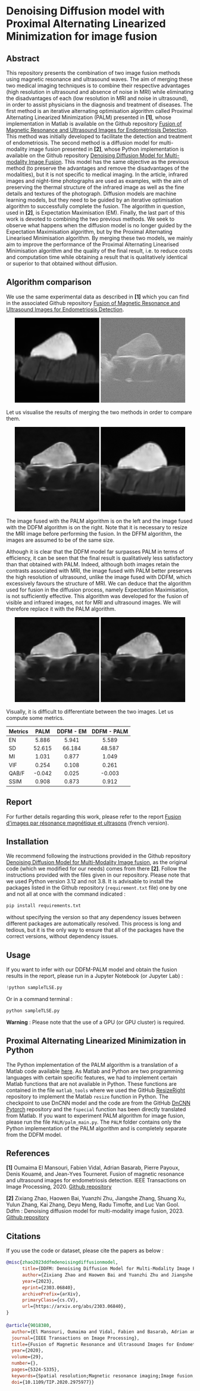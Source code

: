 # Denoising Diffusion model with Proximal Alternating Linearized Minimization for image fusion

## Abstract
This repository presents the combination of two image fusion methods using magnetic resonance and ultrasound waves. The aim of merging these two medical imaging techniques is to combine their respective advantages (high resolution in ultrasound and absence of noise in MRI) while eliminating the disadvantages of each (low resolution in MRI and noise in ultrasound), in order to assist physicians in the diagnosis and treatment of diseases. The first method is an iterative alternating optimisation algorithm called Proximal Alternating Linearized Minimization (PALM) presented in **[1]**, whose implementation in Matlab is available on the Github repository [Fusion of Magnetic Resonance and Ultrasound Images for Endometriosis Detection](https://github.com/TLongin/Fusion-of-Magnetic-Resonance-and-Ultrasound-Images-for-Endometriosis-Detection). This method was initially developed to facilitate the detection and treatment of endometriosis. The second method is a diffusion model for multi-modality image fusion presented in **[2]**, whose Python implementation is available on the Github repository [Denoising Diffusion Model for Multi-modality Image Fusion](https://github.com/Zhaozixiang1228/MMIF-DDFM). This model has the same objective as the previous method (to preserve the advantages and remove the disadvantages of the modalities), but it is not specific to medical imaging. In the article, infrared images and night-time photographs are used as examples, with the aim of preserving the thermal structure of the infrared image as well as the fine details and textures of the photograph. Diffusion models are machine learning models, but they need to be guided by an iterative optimisation algorithm to successfully complete the fusion. The algorithm in question, used in **[2]**, is Expectation Maximisation (EM). Finally, the last part of this work is devoted to combining the two previous methods. We seek to observe what happens when the diffusion model is no longer guided by the Expectation Maximisation algorithm, but by the Proximal Alternating Linearised Minimisation algorithm. By merging these two models, we mainly aim to improve the performance of the Proximal Alternating Linearised Minimisation algorithm and the quality of the final result, i.e. to reduce costs and computation time while obtaining a result that is qualitatively identical or superior to that obtained without diffusion.

## Algorithm comparison

We use the same experimental data as described in **[1]** which you can find in the associated Github repository [Fusion of Magnetic Resonance and Ultrasound Images for Endometriosis Detection](https://github.com/TLongin/Fusion-of-Magnetic-Resonance-and-Ultrasound-Images-for-Endometriosis-Detection).

<p align="center">
  <img src="input-TLSE/Data1/irm.png" alt="Magnetic Resonance Imaging" width="45%">
  <img src="input-TLSE/Data1/us.png" alt="Ultrasound imaging" width="45%">
</p>

Let us visualise the results of merging the two methods in order to compare them.

<p align="center">
  <img src="Results/PALM/20_palm_denoising.png" alt="Fused image (PALM)" width="45%">
  <img src="Results/Data1_fused_EM.png" alt="Fused image (DDFM)" width="45%">
</p>

The image fused with the PALM algorithm is on the left and the image fused with the DDFM algorithm is on the right. Note that it is necessary to resize the MRI image before performing the fusion. In the DFFM algorithm, the images are assumed to be of the same size.

Although it is clear that the DDFM model far surpasses PALM in terms of efficiency, it can be seen that the final result is qualitatively less satisfactory than that obtained with PALM. Indeed, although both images retain the contrasts associated with MRI, the image fused with PALM better preserves the high resolution of ultrasound, unlike the image fused with DDFM, which excessively favours the structure of MRI. We can deduce that the algorithm used for fusion in the diffusion process, namely Expectation Maximisation, is not sufficiently effective.  This algorithm was developed for the fusion of visible and infrared images, not for MRI and ultrasound images. We will therefore replace it with the PALM algorithm.

<p align="center">
  <img src="Results/PALM/20_palm_denoising.png" alt="Fused image (PALM)" width="45%">
  <img src="Results/DDFM_PALM/20_palm_100_ddfm_denoising.png" alt="Fused image (DDFM)" width="45%">
</p>

Visually, it is difficult to differentiate between the two images. Let us compute some metrics.

| Metrics | PALM | DDFM - EM | DDFM - PALM |
|:---------------|:--------------:|:---------------:|:---------------:|
| EN         | 5.886         | 5.941         | 5.589 |
| SD       | 52.615       | 66.184       | 48.587 |
| MI       | 1.031       | 0.877       | 1.049|
| VIF      | 0.254       | 0.108       |0.261 |
| QAB/F      | -0.042       | 0.025       | -0.003|
| SSIM       | 0.908      | 0.873       | 0.912|


## Report
For further details regarding this work, please refer to the report [Fusion d'images par résonance magnétique et ultrasons](https://drive.google.com/file/d/1EqD42Iw54JGWqdoAzLa9iBXeZQF84VMq/view?usp=drive_link) (french version).

## Installation
We recommend following the instructions provided in the Github repository [Denoising Diffusion Model for Multi-Modality Image fusion](https://github.com/Zhaozixiang1228/MMIF-DDFM), as the original code (which we modified for our needs) comes from there **[2]**. Follow the instructions provided with the files given in our repository. Please note that we used Python version 3.12 and not 3.8. It is advisable to install the packages listed in the Github repository (`requirement.txt` file) one by one and not all at once with the command indicated :
```bash
pip install requirements.txt
```
without specifying the version so that any dependency issues between different packages are automatically resolved. This process is long and tedious, but it is the only way to ensure that all of the packages have the correct versions, without dependency issues.

## Usage
If you want to infer with our DDFM-PALM model and obtain the fusion results in the report, please run in a Jupyter Notebook (or Jupyter Lab) :
```python
!python sampleTLSE.py
```
Or in a command terminal :
```bash
python sampleTLSE.py
```
**Warning** : Please note that the use of a GPU (or GPU cluster) is required.

## Proximal Alternating Linearized Minimization in Python
The Python implementation of the PALM algorithm is a translation of a Matlab code available [here](https://github.com/TLongin/Fusion-of-Magnetic-Resonance-and-Ultrasound-Images-for-Endometriosis-Detection). As Matlab and Python are two programming languages with certain specific features, we had to implement certain Matlab functions that are not available in Python. These functions are contained in the file `matlab_tools` where we used the GitHub [ResizeRight](https://github.com/assafshocher/ResizeRight) repository to implement the Matlab `resize` function in Python. The checkpoint to use DnCNN model and the code are from the GitHub [DnCNN Pytorch](https://github.com/SaoYan/DnCNN-PyTorch) repository and the `fspecial` function has been directly translated from Matlab. If you want to experiment PALM algorithm for image fusion, please run the file `PALM/palm_main.py`. The `PALM` folder contains only the Python implementation of the PALM algorithm and is completely separate from the DDFM model.

## References
**[1]**  Oumaima El Mansouri, Fabien Vidal, Adrian Basarab, Pierre Payoux, Denis Kouamé, and Jean-Yves Tourneret. Fusion of magnetic resonance and ultrasound images for endometriosis detection. IEEE Transactions on Image Processing, 2020.  [Github repository](https://github.com/TLongin/Fusion-of-Magnetic-Resonance-and-Ultrasound-Images-for-Endometriosis-Detection)

**[2]** Zixiang Zhao, Haowen Bai, Yuanzhi Zhu, Jiangshe Zhang, Shuang Xu, Yulun Zhang, Kai Zhang, Deyu Meng, Radu Timofte, and Luc Van Gool. Ddfm : Denoising diffusion model for multi-modality image fusion, 2023. [Github repository](https://github.com/Zhaozixiang1228/MMIF-DDFM)

## Citations
If you use the code or dataset, please cite the papers as below :
```bibtex
@misc{zhao2023ddfmdenoisingdiffusionmodel,
      title={DDFM: Denoising Diffusion Model for Multi-Modality Image Fusion}, 
      author={Zixiang Zhao and Haowen Bai and Yuanzhi Zhu and Jiangshe Zhang and Shuang Xu and Yulun Zhang and Kai Zhang and Deyu Meng and Radu Timofte and Luc Van Gool},
      year={2023},
      eprint={2303.06840},
      archivePrefix={arXiv},
      primaryClass={cs.CV},
      url={https://arxiv.org/abs/2303.06840}, 
}

@article{9018380,
  author={El Mansouri, Oumaima and Vidal, Fabien and Basarab, Adrian and Payoux, Pierre and Kouamé, Denis and Tourneret, Jean-Yves},
  journal={IEEE Transactions on Image Processing}, 
  title={Fusion of Magnetic Resonance and Ultrasound Images for Endometriosis Detection}, 
  year={2020},
  volume={29},
  number={},
  pages={5324-5335},
  keywords={Spatial resolution;Magnetic resonance imaging;Image fusion;Diseases;Magnetic resonance;Image fusion;magnetic resonance imaging;ultrasound imaging;super-resolution;despeckling;proximal alternating linearized minimization},
  doi={10.1109/TIP.2020.2975977}}
```
